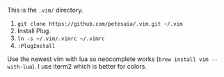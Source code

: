 This is the `.vim/` directory.

1. `git clone https://github.com/petesaia/.vim.git ~/.vim`
2. Install Plug.
3. `ln -s ~/.vim/.vimrc ~/.vimrc`
4. `:PlugInstall`

Use the newest vim with lua so neocomplete works (`brew install vim --with-lua`). I use iterm2 which is better for colors.
